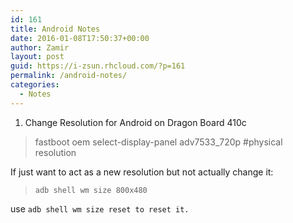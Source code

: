 ```yaml
---
id: 161
title: Android Notes
date: 2016-01-08T17:50:37+00:00
author: Zamir
layout: post
guid: https://i-zsun.rhcloud.com/?p=161
permalink: /android-notes/
categories:
  - Notes
---
```

1. Change Resolution for Android on Dragon Board 410c

> fastboot oem select-display-panel adv7533_720p #physical resolution

If just want to act as a new resolution but not actually change it:

>     adb shell wm size 800x480

use `adb shell wm size reset to reset it.`

&nbsp;